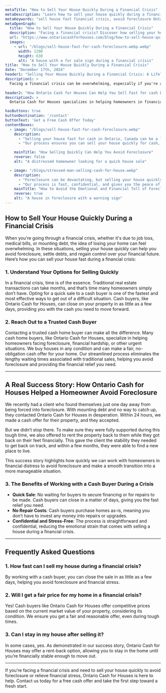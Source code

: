 ```yaml
---
metaTitle: "How to Sell Your House Quickly During a Financial Crisis"
metaDescription: "Learn how to sell your house quickly during a financial crisis. Discover how Ontario Cash for Houses helped a client avoid foreclosure and find financial relief."
metaKeywords: "sell house fast financial crisis, avoid foreclosure Ontario, quick house sale Ontario, financial crisis real estate solutions, sell house fast foreclosure"
metaOpenGraph:
  title: "How to Sell Your House Quickly During a Financial Crisis"
  description: "Facing a financial crisis? Discover how selling your house quickly with Ontario Cash for Houses can help you avoid foreclosure and get back on track."
  url: "https://www.ontariocashforhouses.com/blog/how-to-sell-house-quickly-financial-crisis"
  images:
    - url: "/blogs/sell-house-fast-for-cash-foreclosure.webp.webp"
      width: 1200
      height: 630
      alt: "A house with a for sale sign during a financial crisis"
title: "How to Sell Your House Quickly During a Financial Crisis"
date: "December 17th, 2024"
header1: "Selling Your House Quickly During a Financial Crisis: A Lifeline for Homeowners"
description1: >
  Facing a financial crisis can be overwhelming, especially if you're at risk of foreclosure. In these times, selling your house quickly can provide the relief you need, helping you avoid foreclosure, settle debts, or move forward with a fresh start. This article discusses how selling your house quickly during a financial crisis can give you the flexibility and time to recover financially.
  
header2: "How Ontario Cash for Houses Can Help You Sell Fast for cash During a Crisis"
description2: >
  Ontario Cash for Houses specializes in helping homeowners in financial distress by providing fast cash offers for their houses. If you're facing foreclosure or need to sell quickly due to financial hardship, we can assist you by purchasing your home and closing the deal in as little as a few days. But don’t just take our word for it—here’s a real success story that shows how we’ve helped homeowners just like you.

hasButtons: true
buttonDestination: '/contact'
buttonText: 'Get a Free Cash Offer Today'
contentBoxes:
  - image: "/blogs/sell-house-fast-for-cash-foreclosure.webp"
    description: 
      - "Selling your house fast for cash in Ontario, Canada can be a lifesaver during a financial crisis. While using a realtor can take lots of time and might be too late to avoid foreclosure, Ontario Cash for Houses provides a quick and hassle-free solution."
      - "Our process ensures you can sell your house quickly for cash, helping you move forward and regain stability before it's too late."

    mainTitle: "How Selling Quickly Can Help You Avoid Foreclosure"
    reverse: false
    alt: "A distressed homeowner looking for a quick house sale"

  - image: "/blogs/stressed-man-selling-cash-for-house.webp"
    description: 
      - "Foreclosure can be devastating, but selling your house quickly can prevent it. We helped a client facing foreclosure avoid losing their home, providing them the opportunity to start fresh."
      - "Our process is fast, confidential, and gives you the peace of mind you need during a stressful time."
    mainTitle: "How to Avoid the Emotional and Financial Toll of Foreclosure"
    reverse: true
    alt: "A house in foreclosure with a warning sign"
---
```


## **How to Sell Your House Quickly During a Financial Crisis**

When you're going through a financial crisis, whether it's due to job loss, medical bills, or mounting debt, the idea of losing your home can feel overwhelming. In these situations, selling your house quickly can help you avoid foreclosure, settle debts, and regain control over your financial future. Here’s how you can sell your house fast during a financial crisis:

### **1. Understand Your Options for Selling Quickly**
In a financial crisis, time is of the essence. Traditional real estate transactions can take months, and that’s time many homeowners simply don’t have. Opting for a quick sale to a cash buyer is one of the fastest and most effective ways to get out of a difficult situation. Cash buyers, like Ontario Cash for Houses, can close on your property in as little as a few days, providing you with the cash you need to move forward.

### **2. Reach Out to a Trusted Cash Buyer**
Contacting a trusted cash home buyer can make all the difference. Many cash home buyers, like Ontario Cash for Houses, specialize in helping homeowners facing foreclosure, financial hardship, or other urgent situations. We buy houses in any condition and can make a fair, no-obligation cash offer for your home. Our streamlined process eliminates the lengthy waiting times associated with traditional sales, helping you avoid foreclosure and providing the financial relief you need.

---

## **A Real Success Story: How Ontario Cash for Houses Helped a Homeowner Avoid Foreclosure**

We recently had a client who found themselves just one day away from being forced into foreclosure. With mounting debt and no way to catch up, they contacted Ontario Cash for Houses in desperation. Within 24 hours, we made a cash offer for their property, and they accepted. 

But we didn’t stop there. To make sure they were fully supported during this tough time, we also offered to rent the property back to them while they got back on their feet financially. This gave the client the stability they needed to get back on track, and within a few months, they were able to find a new place to live.

This success story highlights how quickly we can work with homeowners in financial distress to avoid foreclosure and make a smooth transition into a more manageable situation. 

### **3. The Benefits of Working with a Cash Buyer During a Crisis**
- **Quick Sale**: No waiting for buyers to secure financing or for repairs to be made. Cash buyers can close in a matter of days, giving you the fast relief you need.
- **No Repair Costs**: Cash buyers purchase homes as-is, meaning you don’t have to invest any money into repairs or upgrades.
- **Confidential and Stress-Free**: The process is straightforward and confidential, reducing the emotional strain that comes with selling a house during a financial crisis.

---

## **Frequently Asked Questions**

### **1. How fast can I sell my house during a financial crisis?**
By working with a cash buyer, you can close the sale in as little as a few days, helping you avoid foreclosure and financial stress.

### **2. Will I get a fair price for my home in a financial crisis?**
Yes! Cash buyers like Ontario Cash for Houses offer competitive prices based on the current market value of your property, considering its condition. We ensure you get a fair and reasonable offer, even during tough times.

### **3. Can I stay in my house after selling it?**
In some cases, yes. As demonstrated in our success story, Ontario Cash for Houses may offer a rent-back option, allowing you to stay in the home until you’re financially stable enough to move out.

---

If you’re facing a financial crisis and need to sell your house quickly to avoid foreclosure or relieve financial stress, Ontario Cash for Houses is here to help. Contact us today for a free cash offer and take the first step toward a fresh start.

